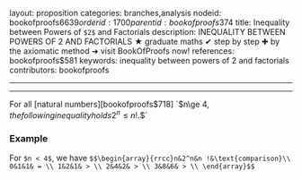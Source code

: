 layout: proposition
categories: branches,analysis
nodeid: bookofproofs$6639
orderid: 1700
parentid: bookofproofs$374
title: Inequality between Powers of `$2$` and Factorials
description: INEQUALITY BETWEEN POWERS OF 2 AND FACTORIALS ★ graduate maths ✔ step by step ✚ by the axiomatic method ➜ visit BookOfProofs now!
references: bookofproofs$581
keywords: inequality between powers of 2 and factorials
contributors: bookofproofs

---


---

For all [natural numbers][bookofproofs$718] `$n\ge 4$`, the following inequality holds `$$2^n\le n!.$$`

### Example

For `$n < 4$`, we have 
`$$\begin{array}{rrcc}n&2^n&n !&\text{comparison}\\
0&1&1& = \\
1&2&1& > \\
2&4&2& > \\
3&8&6& > \\
\end{array}$$`

